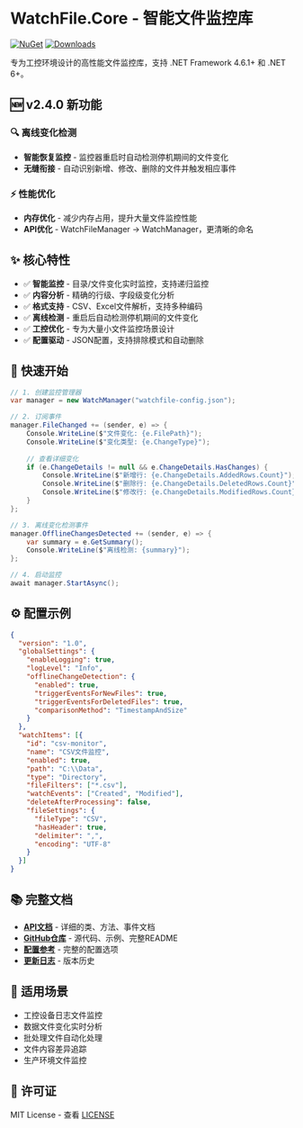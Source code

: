 # WatchFile.Core - 智能文件监控库

[![NuGet](https://img.shields.io/nuget/v/WatchFile.Core.svg)](https://www.nuget.org/packages/WatchFile.Core/) [![Downloads](https://img.shields.io/nuget/dt/WatchFile.Core.svg)](https://www.nuget.org/packages/WatchFile.Core/)

专为工控环境设计的高性能文件监控库，支持 .NET Framework 4.6.1+ 和 .NET 6+。

## 🆕 v2.4.0 新功能

### 🔍 离线变化检测
- **智能恢复监控** - 监控器重启时自动检测停机期间的文件变化
- **无缝衔接** - 自动识别新增、修改、删除的文件并触发相应事件

### ⚡ 性能优化
- **内存优化** - 减少内存占用，提升大量文件监控性能
- **API优化** - WatchFileManager → WatchManager，更清晰的命名

## ✨ 核心特性

- ✅ **智能监控** - 目录/文件变化实时监控，支持递归监控
- ✅ **内容分析** - 精确的行级、字段级变化分析 
- ✅ **格式支持** - CSV、Excel文件解析，支持多种编码
- ✅ **离线检测** - 重启后自动检测停机期间的文件变化
- ✅ **工控优化** - 专为大量小文件监控场景设计
- ✅ **配置驱动** - JSON配置，支持排除模式和自动删除

## 🚀 快速开始

```csharp
// 1. 创建监控管理器
var manager = new WatchManager("watchfile-config.json");

// 2. 订阅事件
manager.FileChanged += (sender, e) => {
    Console.WriteLine($"文件变化: {e.FilePath}");
    Console.WriteLine($"变化类型: {e.ChangeType}");
    
    // 查看详细变化
    if (e.ChangeDetails != null && e.ChangeDetails.HasChanges) {
        Console.WriteLine($"新增行: {e.ChangeDetails.AddedRows.Count}");
        Console.WriteLine($"删除行: {e.ChangeDetails.DeletedRows.Count}");
        Console.WriteLine($"修改行: {e.ChangeDetails.ModifiedRows.Count}");
    }
};

// 3. 离线变化检测事件
manager.OfflineChangesDetected += (sender, e) => {
    var summary = e.GetSummary();
    Console.WriteLine($"离线检测: {summary}");
};

// 4. 启动监控
await manager.StartAsync();
```

## ⚙️ 配置示例

```json
{
  "version": "1.0",
  "globalSettings": {
    "enableLogging": true,
    "logLevel": "Info",
    "offlineChangeDetection": {
      "enabled": true,
      "triggerEventsForNewFiles": true,
      "triggerEventsForDeletedFiles": true,
      "comparisonMethod": "TimestampAndSize"
    }
  },
  "watchItems": [{
    "id": "csv-monitor", 
    "name": "CSV文件监控",
    "enabled": true,
    "path": "C:\\Data",
    "type": "Directory",
    "fileFilters": ["*.csv"],
    "watchEvents": ["Created", "Modified"],
    "deleteAfterProcessing": false,
    "fileSettings": {
      "fileType": "CSV",
      "hasHeader": true,
      "delimiter": ",",
      "encoding": "UTF-8"
    }
  }]
}
```

## 📚 完整文档

- **[API文档](https://github.com/szsamkee/WatchFile/blob/main/WatchFile.Core/API.md)** - 详细的类、方法、事件文档
- **[GitHub仓库](https://github.com/szsamkee/WatchFile)** - 源代码、示例、完整README
- **[配置参考](https://github.com/szsamkee/WatchFile#配置文件结构)** - 完整的配置选项
- **[更新日志](https://github.com/szsamkee/WatchFile#更新日志)** - 版本历史

## 🎯 适用场景

- 工控设备日志文件监控
- 数据文件变化实时分析  
- 批处理文件自动化处理
- 文件内容差异追踪
- 生产环境文件监控

## 📄 许可证

MIT License - 查看 [LICENSE](https://github.com/szsamkee/WatchFile/blob/main/LICENSE)
